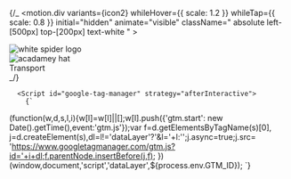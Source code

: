 {/\_ <motion.div
variants={icon2}
whileHover={{ scale: 1.2 }}
whileTap={{ scale: 0.8 }}
initial="hidden"
animate="visible"
className=" absolute left-[500px] top-[200px] text-white " >

<div className="relative flex flex-col items-center justify-center gap-y-10">
<div className="w-20 h-20 ">
<Image
                src="/indexForms/forms/Polygon 4.svg"
                alt="white spider logo"
                layout="fill"
              />
</div>
<div className="absolute w-16 h-16 text-xl font-semibold">
<Image
                src="/icons/delivery-truck.png"
                layout="fill"
                alt="acadamey hat"
              />
</div>
<div className="absolute mt-2 ml-1 text-xl font-semibold top-20">
Transport
</div>
</div>
</motion.div> _/}

 <Script
        strategy="lazyOnload"
        src={`https://www.googletagmanager.com/gtag/js?id=${process.env.NEXT_PUBLIC_GOOGLE_ANALYTICS}`}
      />
      <Script strategy="lazyOnload">
        {`
    window.dataLayer = window.dataLayer || [];
    function gtag(){dataLayer.push(arguments);}
    gtag('js', new Date());
    gtag('config', '${process.env.NEXT_PUBLIC_GOOGLE_ANALYTICS}', {
    page_path: window.location.pathname,
    });
`}
      </Script>

      <Script id="google-tag-manager" strategy="afterInteractive">
        {`

(function(w,d,s,l,i){w[l]=w[l]||[];w[l].push({'gtm.start':
new Date().getTime(),event:'gtm.js'});var f=d.getElementsByTagName(s)[0],
j=d.createElement(s),dl=l!='dataLayer'?'&l='+l:'';j.async=true;j.src=
'https://www.googletagmanager.com/gtm.js?id='+i+dl;f.parentNode.insertBefore(j,f);
})(window,document,'script','dataLayer',${process.env.GTM_ID});
`}
</Script>
